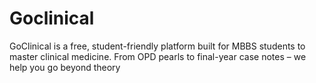 # Goclinical
GoClinical is a free, student-friendly platform built for MBBS students to master clinical medicine. From OPD pearls to final-year case notes – we help you go beyond theory
